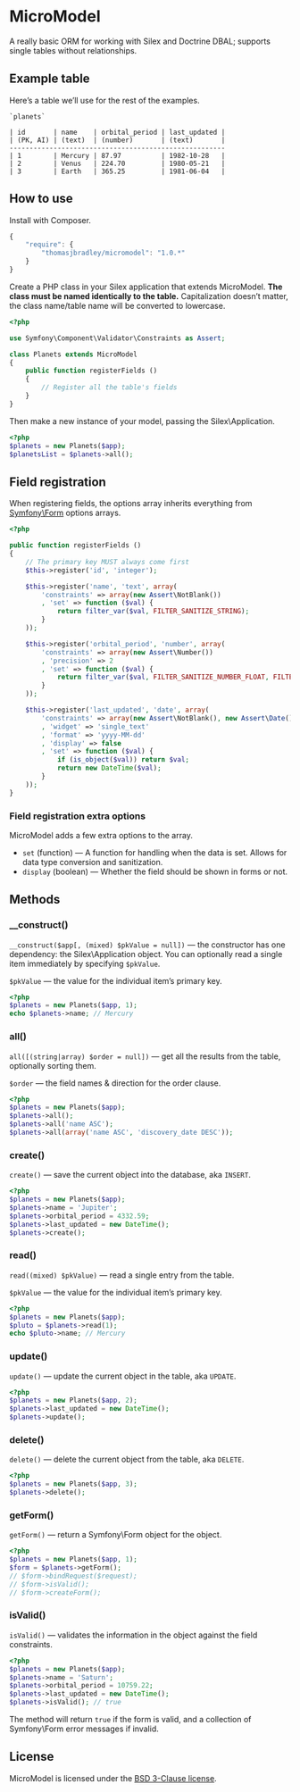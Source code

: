 # MicroModel

A really basic ORM for working with Silex and Doctrine DBAL;
supports single tables without relationships.

## Example table

Here’s a table we’ll use for the rest of the examples.

	`planets`

	| id       | name    | orbital_period | last_updated |
	| (PK, AI) | (text)  | (number)       | (text)       |
	------------------------------------------------------
	| 1        | Mercury | 87.97          | 1982-10-28   |
	| 2        | Venus   | 224.70         | 1980-05-21   |
	| 3        | Earth   | 365.25         | 1981-06-04   |

## How to use

Install with Composer.

```js
{
	"require": {
		"thomasjbradley/micromodel": "1.0.*"
	}
}
```

Create a PHP class in your Silex application that extends MicroModel.
**The class must be named identically to the table.**
Capitalization doesn’t matter, the class name/table name will be converted to lowercase.

```php
<?php

use Symfony\Component\Validator\Constraints as Assert;

class Planets extends MicroModel
{
	public function registerFields ()
	{
		// Register all the table's fields
	}
}
```

Then make a new instance of your model, passing the Silex\Application.

```php
<?php
$planets = new Planets($app);
$planetsList = $planets->all();
```

## Field registration

When registering fields,
the options array inherits everything from [Symfony\Form](http://symfony.com/doc/current/book/forms.html) options arrays.

```php
<?php

public function registerFields ()
{
	// The primary key MUST always come first
	$this->register('id', 'integer');

	$this->register('name', 'text', array(
		'constraints' => array(new Assert\NotBlank())
		, 'set' => function ($val) {
			return filter_var($val, FILTER_SANITIZE_STRING);
		}
	));

	$this->register('orbital_period', 'number', array(
		'constraints' => array(new Assert\Number())
		, 'precision' => 2
		, 'set' => function ($val) {
			return filter_var($val, FILTER_SANITIZE_NUMBER_FLOAT, FILTER_FLAG_ALLOW_FRACTION);
		}
	));

	$this->register('last_updated', 'date', array(
		'constraints' => array(new Assert\NotBlank(), new Assert\Date())
		, 'widget' => 'single_text'
		, 'format' => 'yyyy-MM-dd'
		, 'display' => false
		, 'set' => function ($val) {
			if (is_object($val)) return $val;
			return new DateTime($val);
		}
	));
}
```

### Field registration extra options

MicroModel adds a few extra options to the array.

- `set` (function) — A function for handling when the data is set.
	Allows for data type conversion and sanitization.
- `display` (boolean) — Whether the field should be shown in forms or not.

## Methods

### __construct()

`__construct($app[, (mixed) $pkValue = null])` — the constructor has one dependency: the Silex\Application object.
You can optionally read a single item immediately by specifying `$pkValue`.

`$pkValue` — the value for the individual item’s primary key.

```php
<?php
$planets = new Planets($app, 1);
echo $planets->name; // Mercury
```

### all()

`all([(string|array) $order = null])` — get all the results from the table, optionally sorting them.

`$order` — the field names & direction for the order clause.

```php
<?php
$planets = new Planets($app);
$planets->all();
$planets->all('name ASC');
$planets->all(array('name ASC', 'discovery_date DESC'));
```

### create()

`create()` — save the current object into the database, aka `INSERT`.

```php
<?php
$planets = new Planets($app);
$planets->name = 'Jupiter';
$planets->orbital_period = 4332.59;
$planets->last_updated = new DateTime();
$planets->create();
```

### read()

`read((mixed) $pkValue)` — read a single entry from the table.

`$pkValue` — the value for the individual item’s primary key.

```php
<?php
$planets = new Planets($app);
$pluto = $planets->read(1);
echo $pluto->name; // Mercury
```

### update()

`update()` — update the current object in the table, aka `UPDATE`.

```php
<?php
$planets = new Planets($app, 2);
$planets->last_updated = new DateTime();
$planets->update();
```

### delete()

`delete()` — delete the current object from the table, aka `DELETE`.

```php
<?php
$planets = new Planets($app, 3);
$planets->delete();
```

### getForm()

`getForm()` — return a Symfony\Form object for the object.

```php
<?php
$planets = new Planets($app, 1);
$form = $planets->getForm();
// $form->bindRequest($request);
// $form->isValid();
// $form->createForm();
```

### isValid()

`isValid()` — validates the information in the object against the field constraints.

```php
<?php
$planets = new Planets($app);
$planets->name = 'Saturn';
$planets->orbital_period = 10759.22;
$planets->last_updated = new DateTime();
$planets->isValid(); // true
```

The method will return `true` if the form is valid, and a collection of Symfony\Form error messages if invalid.

## License

MicroModel is licensed under the [BSD 3-Clause license](https://github.com/thomasjbradley/micromodel/blob/master/BSD-3-CLAUSE-LICENSE.txt).
